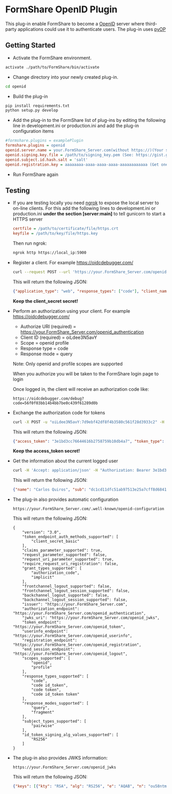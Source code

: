 FormShare OpenID Plugin
==============

This plug-in enable FormShare to become a [OpenID](https://en.wikipedia.org/wiki/OpenID) server where third-party applications could use it to authenticate users. The plug-in uses [pyOP](https://github.com/IdentityPython/pyop)

Getting Started
---------------

- Activate the FormShare environment.
```sh
activate ./path/to/FormShare/bin/activate
```

- Change directory into your newly created plug-in.
```sh
cd openid
```

- Build the plug-in
```sh
pip install requirements.txt
python setup.py develop
```

- Add the plug-in to the FormShare list of plug-ins by editing the following line in development.ini or production.ini and add the plug-in configuration items
```ini
#formshare.plugins = examplePlugin
formshare.plugins = openid
openid.server.name = your.FormShare_Server.com(without https://)(Your server must run over HTTPS)
openid.signing.key.file = /path/to/signing_key.pem (See: https://gist.github.com/ygotthilf/baa58da5c3dd1f69fae9)
openid.subject.id.hash.salt = 'salt'
openid.registration.key = aaaaaaaa-aaaa-aaaa-aaaa-aaaaaaaaaaaa (Get one here: https://www.uuidgenerator.net/version4)
```

- Run FormShare again

## Testing

- If you are testing locally you need [ngrok](https://ngrok.com/) to expose the local server to on-line clients. For this add the following lines to development.ini or production.ini **under the section [server:main]** to tell gunicorn to start a HTTPS server

  ```ini
  certfile = /path/to/certificate/file/https.crt
  keyfile = /path/to/key/file/https.key
  ```

  Then run ngrok:

  ```sh
  ngrok http https://local_ip:5900
  ```

- Register a client. For example https://oidcdebugger.com/

  ```bash
  curl --request POST --url 'https://your.FormShare_Server.com/openid_registration' --header 'content-type: application/json' --data '{"registration_key":"aaaaaaaa-aaaa-aaaa-aaaa-aaaaaaaaaaaa","client_name":"My Dynamic Application","redirect_uris": ["https://oidcdebugger.com/debug"]}
  ```

  This will return the following JSON:

  ```json
  {"application_type": "web", "response_types": ["code"], "client_name": "My Dynamic Application", "redirect_uris": ["https://oidcdebugger.com/debug"], "client_id": "oiLdee3N5avY", "client_id_issued_at": 1621264923, "client_secret": "7d9ebf42df8f4b3580c561f28d3933c2", "client_secret_expires_at": 0}
  ```

  **Keep the client_secret secret!**

- Perform an authorization using your client. For example https://oidcdebugger.com/

  - Authorize URI (required) = https://your.FormShare_Server.com/openid_authentication
  - Client ID (required) = oiLdee3N5avY
  - Scope = openid profile
  - Response type = code
  - Response mode = query

  Note: Only openid and profile scopes are supported

  When you authorize you will be taken to the FormShare login page to login

  Once logged in, the client will receive an authorization code like:

  ```
  https://oidcdebugger.com/debug?code=56f0f03bb14b4bb7be0c439f61289d0b
  ```

- Exchange the authorization code for tokens

  ```sh
  curl -X POST -u "oiLdee3N5avY:7d9ebf42df8f4b3580c561f28d3933c2" -H "Content-Type: application/x-www-form-urlencoded" -d "grant_type=authorization_code&code=56f0f03bb14b4bb7be0c439f61289d0b&redirect_uri=https://oidcdebugger.com/debug" https://your.FormShare_Server.com/openid_token
  ```

  This will return the following JSON:

  ```json
  {"access_token": "3e1bd3cc76644616b2758759b10db4a7", "token_type": "Bearer", "expires_in": 3600, "id_token": "eyJhbGciOiJSUzI1NiJ9.eyJpc3MiOiAiaHR0cHM6Ly9xbGFuZHMubmdyb2suaW8iLCAic3ViIjogImRjMWNkMTFkZmM1MWFiOTc1MTNlMjVhN2NmZjhkNjg0MWZmMWY2MDUzY2U0ZmJkZjJmMWU4ODM3MTE5MzE0NWIiLCAiYXVkIjogWyI4b1pBM2JMcDI5YnAiXSwgImlhdCI6IDE2MjEyNjIxMDMsICJleHAiOiAxNjIxMjY1NzAzLCAiYXRfaGFzaCI6ICJ5Wk5qZ0RlWXgybFRNNXgyODlYQVZ3IiwgIm5vbmNlIjogIm9hYmxncWU3aXUifQ.g0eGczxCR8R6Oe-P7hm_zt2qi5QXyfJUb-aJ2zAsNH_mP8BEvJzLhviBQaw4KxoVPzbRZKI13EBB8mvoetQwzvbsvBm0arEIwcyXV4fjlUUhdnFmxesOW6lkBMyhG60o2liV0vsXsN5rY1a--mHnkGjIxbJUcPW58RVGYf742Is"}
  ```

  **Keep the access_token secret!**

- Get the information about the current logged user

  ```sh
  curl -H 'Accept: application/json' -H "Authorization: Bearer 3e1bd3cc76644616b2758759b10db4a7" https://your.FormShare_Server.com/openid_userinfo
  ```

  This will return the following JSON:

  ```json
  {"name": "Carlos Quiros", "sub": "dc1cd11dfc51ab97513e25a7cff8d6841ff1f6053ce4fbdf2f1e88371193145b"}
  ```

- The plug-in also provides automatic configuration 

  ```
  https://your.FormShare_Server.com/.well-known/openid-configuration
  ```

  This will return the following JSON:

  ```
  {
      "version": "3.0",
      "token_endpoint_auth_methods_supported": [
          "client_secret_basic"
      ],
      "claims_parameter_supported": true,
      "request_parameter_supported": false,
      "request_uri_parameter_supported": true,
      "require_request_uri_registration": false,
      "grant_types_supported": [
          "authorization_code",
          "implicit"
      ],
      "frontchannel_logout_supported": false,
      "frontchannel_logout_session_supported": false,
      "backchannel_logout_supported": false,
      "backchannel_logout_session_supported": false,
      "issuer": "https://your.FormShare_Server.com",
      "authorization_endpoint": "https://your.FormShare_Server.com/openid_authentication",
      "jwks_uri": "https://your.FormShare_Server.com/openid_jwks",
      "token_endpoint": "https://your.FormShare_Server.com/openid_token",
      "userinfo_endpoint": "https://your.FormShare_Server.com/openid_userinfo",
      "registration_endpoint": "https://your.FormShare_Server.com/openid_registration",
      "end_session_endpoint": "https://your.FormShare_Server.com/openid_logout",
      "scopes_supported": [
          "openid",
          "profile"
      ],
      "response_types_supported": [
          "code",
          "code id_token",
          "code token",
          "code id_token token"
      ],
      "response_modes_supported": [
          "query",
          "fragment"
      ],
      "subject_types_supported": [
          "pairwise"
      ],
      "id_token_signing_alg_values_supported": [
          "RS256"
      ]
  }
  ```

- The plug-in also provides JWKS information:

  ```
  https://your.FormShare_Server.com/openid_jwks
  ```

  This will return the following JSON:

  ```json
  {"keys": [{"kty": "RSA", "alg": "RS256", "e": "AQAB", "n": "ou58ntmHtTK1A_7GQKZX5KTJFx2Hbsnb377__iIcdQpcSkvyhv9RIasgVVb4Ry0bPaYpijMi5tqQROdaxjrf_1yobKBQGt-1SA9os-w0LlegxoMgUhWioGmAaYpxEMtlnI1OHgAZwAVdq_itlJhpKlSYXqh6jqh1CmrE-IMv-pE"}]}
  ```

  